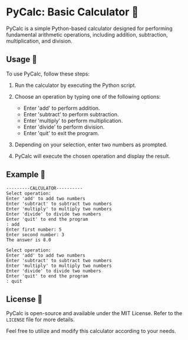 # PyCalc: Basic Calculator 🧮

PyCalc is a simple Python-based calculator designed for performing fundamental arithmetic operations, including addition, subtraction, multiplication, and division.

## Usage 🚀

To use PyCalc, follow these steps:

1. Run the calculator by executing the Python script.

2. Choose an operation by typing one of the following options:
   - Enter 'add' to perform addition.
   - Enter 'subtract' to perform subtraction.
   - Enter 'multiply' to perform multiplication.
   - Enter 'divide' to perform division.
   - Enter 'quit' to exit the program.

3. Depending on your selection, enter two numbers as prompted.

4. PyCalc will execute the chosen operation and display the result.

## Example 📝

```
---------CALCULATOR----------
Select operation:
Enter 'add' to add two numbers
Enter 'subtract' to subtract two numbers
Enter 'multiply' to multiply two numbers
Enter 'divide' to divide two numbers
Enter 'quit' to end the program
: add
Enter first number: 5
Enter second number: 3
The answer is 8.0

Select operation:
Enter 'add' to add two numbers
Enter 'subtract' to subtract two numbers
Enter 'multiply' to multiply two numbers
Enter 'divide' to divide two numbers
Enter 'quit' to end the program
: quit
```

## License 📄

PyCalc is open-source and available under the MIT License. Refer to the `LICENSE` file for more details.

Feel free to utilize and modify this calculator according to your needs.
